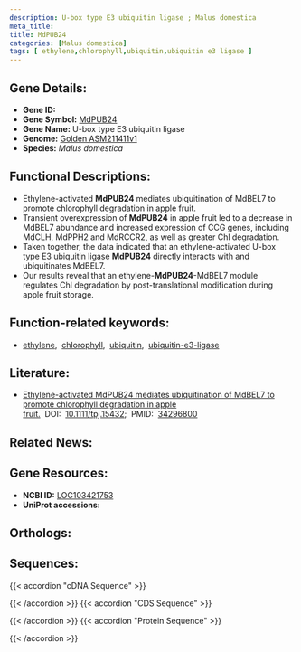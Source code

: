 ```yaml
---
description: U-box type E3 ubiquitin ligase ; Malus domestica
meta_title:
title: MdPUB24
categories: [Malus domestica]
tags: [ ethylene,chlorophyll,ubiquitin,ubiquitin e3 ligase ]
---
```


## Gene Details:
- **Gene ID:** []()
- **Gene Symbol:** <u>MdPUB24</u>
- **Gene Name:** U-box type E3 ubiquitin ligase
- **Genome:** [Golden ASM211411v1](https://ensembl.gramene.org/Malus_domestica_golden/Info/Index)
- **Species:** *Malus domestica*

## Functional Descriptions:
   - Ethylene-activated **MdPUB24** mediates ubiquitination of MdBEL7 to promote chlorophyll degradation in apple fruit.
   - Transient overexpression of **MdPUB24** in apple fruit led to a decrease in MdBEL7 abundance and increased expression of CCG genes, including MdCLH, MdPPH2 and MdRCCR2, as well as greater Chl degradation.
   - Taken together, the data indicated that an ethylene-activated U-box type E3 ubiquitin ligase **MdPUB24** directly interacts with and ubiquitinates MdBEL7.
   - Our results reveal that an ethylene-**MdPUB24**-MdBEL7 module regulates Chl degradation by post-translational modification during apple fruit storage.

## Function-related keywords:
   - [ethylene](/tags/ethylene/),&nbsp;&nbsp;[chlorophyll](/tags/chlorophyll/),&nbsp;&nbsp;[ubiquitin](/tags/ubiquitin/),&nbsp;&nbsp;[ubiquitin-e3-ligase](/tags/ubiquitin-e3-ligase/)

## Literature:
   - [Ethylene-activated MdPUB24 mediates ubiquitination of MdBEL7 to promote chlorophyll degradation in apple fruit.](https://doi.org/10.1111/tpj.15432)&nbsp;&nbsp;DOI:&nbsp;&nbsp;[10.1111/tpj.15432](https://doi.org/10.1111/tpj.15432);&nbsp;&nbsp;PMID:&nbsp;&nbsp;[34296800](https://pubmed.ncbi.nlm.nih.gov/34296800/)

## Related News:

## Gene Resources:
- **NCBI ID:**  [LOC103421753](https://www.ncbi.nlm.nih.gov/gene/?term=LOC103421753)
- **UniProt accessions:**  [](https://www.uniprot.org/uniprotkb//entry)

## Orthologs:

## Sequences:
{{< accordion "cDNA Sequence" >}}

{{< /accordion >}}
{{< accordion "CDS Sequence" >}}

{{< /accordion >}}
{{< accordion "Protein Sequence" >}}

{{< /accordion >}}
